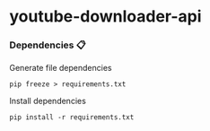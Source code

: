 # youtube-downloader-api

### Dependencies 📋

Generate file dependencies

```
pip freeze > requirements.txt
```

Install dependencies

```
pip install -r requirements.txt
```